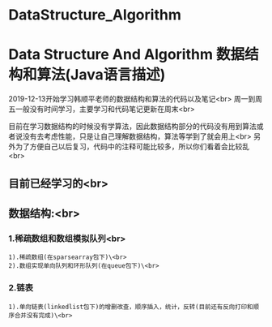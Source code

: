 # DataStructure_Algorithm
# Data Structure And Algorithm 数据结构和算法(Java语言描述)

2019-12-13开始学习韩顺平老师的数据结构和算法的代码以及笔记\<br>
周一到周五一般没有时间学习，主要学习和代码笔记更新在周末\<br>

目前在学习数据结构的时候没有学算法，因此数据结构部分的代码没有用到算法或者说没有去考虑性能，只是让自己理解数据结构，算法等学到了就会用上\<br>
另外为了方便自己以后复习，代码中的注释可能比较多，所以你们看着会比较乱\<br>

## 目前已经学习的\<br>
## 数据结构:\<br>
  ### 1.稀疏数组和数组模拟队列\<br>
    1).稀疏数组(在sparsearray包下)\<br>
    2).数组实现单向队列和环形队列(在queue包下)\<br>
  ### 2.链表
    1).单向链表(linkedlist包下)的增删改查，顺序插入，统计，反转(目前还有反向打印和顺序合并没有完成)\<br>
